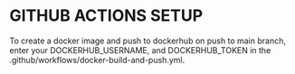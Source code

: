 # GITHUB ACTIONS SETUP

To create a docker image and push to dockerhub on push to main branch, enter your DOCKERHUB_USERNAME, and DOCKERHUB_TOKEN in the .github/workflows/docker-build-and-push.yml.
